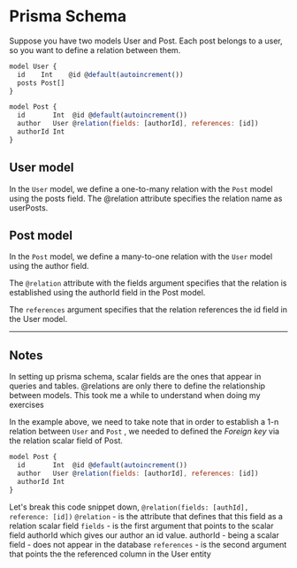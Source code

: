 # Prisma Schema

Suppose you have two models User and Post. Each post belongs to a user, so you want to define a relation between them.

```js
model User {
  id    Int    @id @default(autoincrement())
  posts Post[]
}

model Post {
  id       Int  @id @default(autoincrement())
  author   User @relation(fields: [authorId], references: [id])
  authorId Int
}
```

## User model

In the `User` model, we define a one-to-many relation with the `Post` model using the posts field. The @relation attribute specifies the relation name as userPosts.

## Post model

In the `Post` model, we define a many-to-one relation with the `User` model using the author field.

The `@relation` attribute with the fields argument specifies that the relation is established using the authorId field in the Post model.

The `references` argument specifies that the relation references the id field in the User model.

---

## Notes

In setting up prisma schema, scalar fields are the ones that appear in queries and tables. @relations are only there to define the relationship between models. This took me a while to understand when doing my exercises

In the example above, we need to take note that in order to establish a 1-n relation between `User` and `Post` , we needed to defined the _Foreign key_ via the relation scalar field of Post.

```js
model Post {
  id       Int  @id @default(autoincrement())
  author   User @relation(fields: [authorId], references: [id])
  authorId Int
}
```

Let's break this code snippet down, `@relation(fields: [authId], reference: [id])`
`@relation` - is the attribute that defines that this field as a relation scalar field
`fields` - is the first argument that points to the scalar field authorId which gives our author an id value. authorId - being a scalar field - does not appear in the database
`references` - is the second argument that points the the referenced column in the User entity
